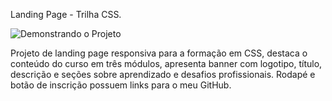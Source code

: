 Landing Page - Trilha CSS.

<img src="https://github.com/mayaramarrtins/ladingpage1/blob/main/imagens/landing%20page%20dio.gif" alt="Demonstrando o Projeto">

Projeto de landing page responsiva para a formação em CSS, destaca o conteúdo do curso em três módulos, apresenta banner com logotipo, título, descrição e seções sobre aprendizado e desafios profissionais. Rodapé e botão de inscrição possuem links para o meu GitHub.

